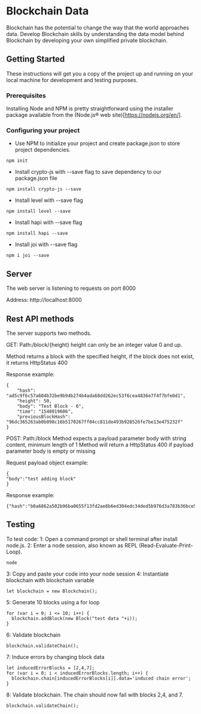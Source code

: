 # Blockchain Data

Blockchain has the potential to change the way that the world approaches data. Develop Blockchain skills by understanding the data model behind Blockchain by developing your own simplified private blockchain.

## Getting Started

These instructions will get you a copy of the project up and running on your local machine for development and testing purposes.

### Prerequisites

Installing Node and NPM is pretty straightforward using the installer package available from the (Node.js® web site)[https://nodejs.org/en/].

### Configuring your project

- Use NPM to initialize your project and create package.json to store project dependencies.
```
npm init
```
- Install crypto-js with --save flag to save dependency to our package.json file
```
npm install crypto-js --save
```
- Install level with --save flag
```
npm install level --save
```

- Install hapi with --save flag
```
npm install hapi --save
```

- Install joi with --save flag
```
npm i joi --save
```

## Server

The web server is listening to requests on port 8000

Address: http://localhost:8000

## Rest API methods

The server supports two methods.

GET:
Path:/block/{height}
height can only be an integer value 0 and up.

Method returns a block with the specified height,
if the block does not exist, it returns HttpStatus 400

Response example:
```
{
    "hash": "ad5c9f6c57a604b32be9b94b274b4ada68dd262ec53f6cea4836e7f4f7bfe0d1",
    "height": 50,
    "body": "Test Block - 6",
    "time": "1548019606",
    "previousBlockHash": "96dc365263ab0b098c16b5170267ff04cc811de493b928526fe7be13e475232f"
}
```

POST:
Path:/block
Method expects a payload parameter body with string content, minimum length of 1
Method will return a HttpStatus 400 if payload parameter body is empty or missing

Request payload object example:
```
{
"body":"test adding block"
}
```

Response example:
```
{"hash":"b0a6862a502b96ba0655f13fd2ae8b6ed304edc34ded5b976d3a783b36bce54f","height":592,"time":"1548053611","previousBlockHash":"de19912c7f8410d0ca06f6261de593a4af25b6ad0a98f0a3f9ff63525f5edc14"}
```
## Testing

To test code:
1: Open a command prompt or shell terminal after install node.js.
2: Enter a node session, also known as REPL (Read-Evaluate-Print-Loop).
```
node
```
3: Copy and paste your code into your node session
4: Instantiate blockchain with blockchain variable
```
let blockchain = new Blockchain();
```
5: Generate 10 blocks using a for loop
```
for (var i = 0; i <= 10; i++) {
  blockchain.addBlock(new Block("test data "+i));
}
```
6: Validate blockchain
```
blockchain.validateChain();
```
7: Induce errors by changing block data
```
let inducedErrorBlocks = [2,4,7];
for (var i = 0; i < inducedErrorBlocks.length; i++) {
  blockchain.chain[inducedErrorBlocks[i]].data='induced chain error';
}
```
8: Validate blockchain. The chain should now fail with blocks 2,4, and 7.
```
blockchain.validateChain();
```

